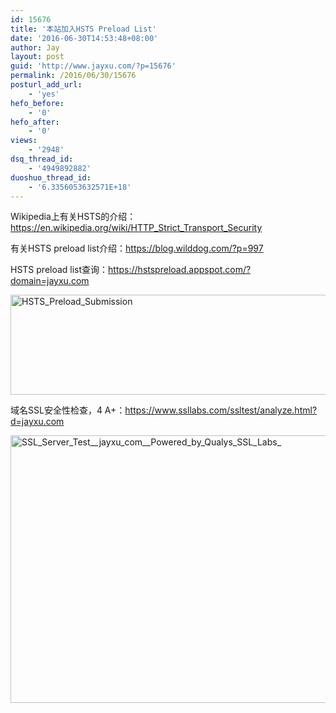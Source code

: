 ```yaml
---
id: 15676
title: '本站加入HSTS Preload List'
date: '2016-06-30T14:53:48+08:00'
author: Jay
layout: post
guid: 'http://www.jayxu.com/?p=15676'
permalink: /2016/06/30/15676
posturl_add_url:
    - 'yes'
hefo_before:
    - '0'
hefo_after:
    - '0'
views:
    - '2948'
dsq_thread_id:
    - '4949892882'
duoshuo_thread_id:
    - '6.3356053632571E+18'
---
```


Wikipedia上有关HSTS的介绍：<a href="https://en.wikipedia.org/wiki/HTTP_Strict_Transport_Security" target="_blank">https://en.wikipedia.org/wiki/HTTP_Strict_Transport_Security</a>

有关HSTS preload list介绍：<a href="https://blog.wilddog.com/?p=997" target="_blank">https://blog.wilddog.com/?p=997</a>

HSTS preload list查询：<a href="https://hstspreload.appspot.com/?domain=jayxu.com" target="_blank">https://hstspreload.appspot.com/?domain=jayxu.com</a>

<a href="http://www.jayxu.com/log/wp-content/uploads/2016/06/HSTS_Preload_Submission.png"><img class="alignnone size-medium wp-image-15678" src="http://www.jayxu.com/log/wp-content/uploads/2016/06/HSTS_Preload_Submission-600x160.png" alt="HSTS_Preload_Submission" width="600" height="160" /></a>

域名SSL安全性检查，4 A+：<a href="https://www.ssllabs.com/ssltest/analyze.html?d=jayxu.com" target="_blank">https://www.ssllabs.com/ssltest/analyze.html?d=jayxu.com</a>

<a href="http://www.jayxu.com/log/wp-content/uploads/2016/06/SSL_Server_Test__jayxu_com__Powered_by_Qualys_SSL_Labs_.png"><img class="alignnone size-medium wp-image-15679" src="http://www.jayxu.com/log/wp-content/uploads/2016/06/SSL_Server_Test__jayxu_com__Powered_by_Qualys_SSL_Labs_-600x428.png" alt="SSL_Server_Test__jayxu_com__Powered_by_Qualys_SSL_Labs_" width="600" height="428" /></a>
